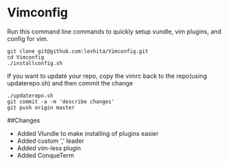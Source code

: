 # Vimconfig
Run this command line commands to quickly setup vundle, vim plugins, and config for vim.
```
git clone git@github.com:levhita/Vimconfig.git
cd Vimconfig
./installconfig.sh
```

If you want to update your repo, copy the vimrc back to the repo(using updaterepo.sh) and then commit the change
```
./updaterepo.sh
git commit -a -m 'describe changes'
git push origin master
```
##Changes
* Added Vlundle to make installing of plugins easier
* Added custom ',' leader
* Added vim-less plugin
* Added ConqueTerm

